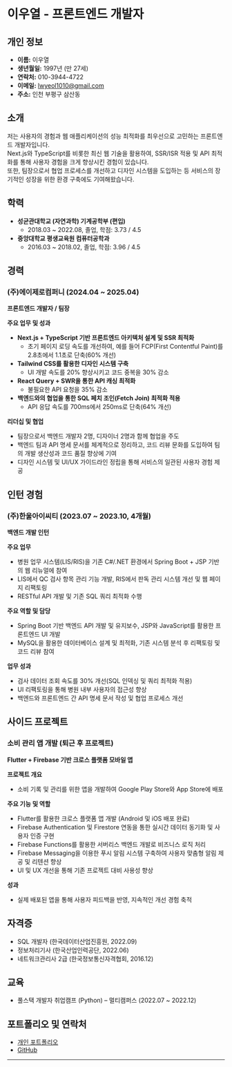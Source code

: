 # 이우열 - 프론트엔드 개발자

## 개인 정보

- **이름:** 이우열
- **생년월일:** 1997년 (만 27세)
- **연락처:** 010-3944-4722
- **이메일:** lwyeol1010@gmail.com
- **주소:** 인천 부평구 삼산동

## 소개

저는 사용자의 경험과 웹 애플리케이션의 성능 최적화를 최우선으로 고민하는 프론트엔드 개발자입니다.  
Next.js와 TypeScript를 비롯한 최신 웹 기술을 활용하여, SSR/ISR 적용 및 API 최적화를 통해 사용자 경험을 크게 향상시킨 경험이 있습니다.  
또한, 팀장으로서 협업 프로세스를 개선하고 디자인 시스템을 도입하는 등 서비스의 장기적인 성장을 위한 환경 구축에도 기여해왔습니다.

## 학력

- **성균관대학교 (자연과학) 기계공학부 (편입)**
  - 2018.03 ~ 2022.08, 졸업, 학점: 3.73 / 4.5
- **중앙대학교 평생교육원 컴퓨터공학과**
  - 2016.03 ~ 2018.02, 졸업, 학점: 3.96 / 4.5

## 경력

### (주)에이제로컴퍼니 (2024.04 ~ 2025.04)

**프론트엔드 개발자 / 팀장**

**주요 업무 및 성과**

- **Next.js + TypeScript 기반 프론트엔드 아키텍처 설계 및 SSR 최적화**
  - 초기 페이지 로딩 속도를 개선하여, 예를 들어 FCP(First Contentful Paint)를 2.8초에서 1.1초로 단축(60% 개선)
- **Tailwind CSS를 활용한 디자인 시스템 구축**
  - UI 개발 속도를 20% 향상시키고 코드 중복을 30% 감소
- **React Query + SWR을 통한 API 캐싱 최적화**
  - 불필요한 API 요청을 35% 감소
- **백엔드와의 협업을 통한 SQL 페치 조인(Fetch Join) 최적화 적용**
  - API 응답 속도를 700ms에서 250ms로 단축(64% 개선)

**리더십 및 협업**

- 팀장으로서 백엔드 개발자 2명, 디자이너 2명과 함께 협업을 주도
- 백엔드 팀과 API 명세 문서를 체계적으로 정리하고, 코드 리뷰 문화를 도입하여 팀의 개발 생산성과 코드 품질 향상에 기여
- 디자인 시스템 및 UI/UX 가이드라인 정립을 통해 서비스의 일관된 사용자 경험 제공

## 인턴 경험

### (주)한울아이씨티 (2023.07 ~ 2023.10, 4개월)

**백엔드 개발 인턴**

**주요 업무**

- 병원 업무 시스템(LIS/RIS)을 기존 C#/.NET 환경에서 Spring Boot + JSP 기반의 웹 리뉴얼에 참여
- LIS에서 QC 검사 항목 관리 기능 개발, RIS에서 판독 관리 시스템 개선 및 웹 페이지 리팩토링
- RESTful API 개발 및 기존 SQL 쿼리 최적화 수행

**주요 역할 및 담당**

- Spring Boot 기반 백엔드 API 개발 및 유지보수, JSP와 JavaScript를 활용한 프론트엔드 UI 개발
- MySQL을 활용한 데이터베이스 설계 및 최적화, 기존 시스템 분석 후 리팩토링 및 코드 리뷰 참여

**업무 성과**

- 검사 데이터 조회 속도를 30% 개선(SQL 인덱싱 및 쿼리 최적화 적용)
- UI 리팩토링을 통해 병원 내부 사용자의 접근성 향상
- 백엔드와 프론트엔드 간 API 명세 문서 작성 및 협업 프로세스 개선

## 사이드 프로젝트

### 소비 관리 앱 개발 (퇴근 후 프로젝트)

**Flutter + Firebase 기반 크로스 플랫폼 모바일 앱**

**프로젝트 개요**

- 소비 기록 및 관리를 위한 앱을 개발하여 Google Play Store와 App Store에 배포

**주요 기능 및 역할**

- Flutter를 활용한 크로스 플랫폼 앱 개발 (Android 및 iOS 배포 완료)
- Firebase Authentication 및 Firestore 연동을 통한 실시간 데이터 동기화 및 사용자 인증 구현
- Firebase Functions를 활용한 서버리스 백엔드 개발로 비즈니스 로직 처리
- Firebase Messaging을 이용한 푸시 알림 시스템 구축하여 사용자 맞춤형 알림 제공 및 리텐션 향상
- UI 및 UX 개선을 통해 기존 프로젝트 대비 사용성 향상

**성과**

- 실제 배포된 앱을 통해 사용자 피드백을 반영, 지속적인 개선 경험 축적

## 자격증

- SQL 개발자 (한국데이터산업진흥원, 2022.09)
- 정보처리기사 (한국산업인력공단, 2022.06)
- 네트워크관리사 2급 (한국정보통신자격협회, 2016.12)

## 교육

- 풀스택 개발자 취업캠프 (Python) – 멀티캠퍼스 (2022.07 ~ 2022.12)

## 포트폴리오 및 연락처

- [개인 포트폴리오](https://w00ye0l.tistory.com)
- [GitHub](https://github.com/w00ye0l)

---
